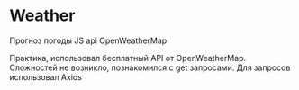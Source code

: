 # Weather
Прогноз погоды JS api OpenWeatherMap

Практика, использовал бесплатный API от OpenWeatherMap. 
Сложностей не возникло, познакомился с get запросами. 
Для запросов использовал Axios 
